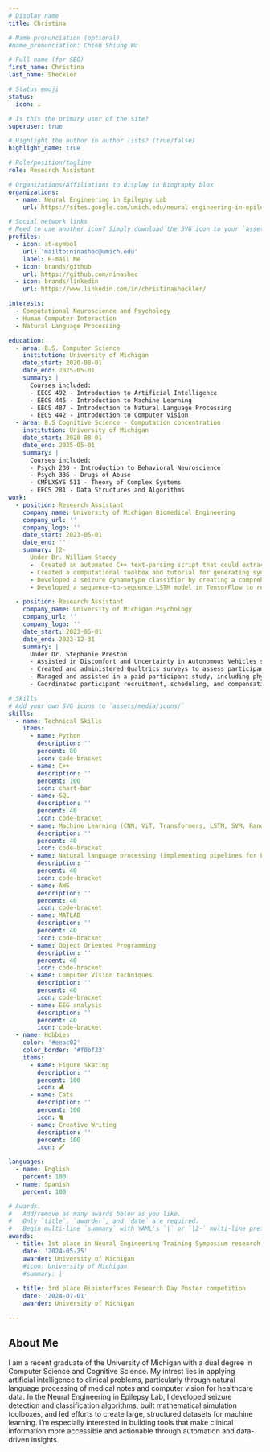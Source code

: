 ```yaml
---
# Display name
title: Christina

# Name pronunciation (optional)
#name_pronunciation: Chien Shiung Wu

# Full name (for SEO)
first_name: Christina
last_name: Sheckler

# Status emoji
status:
  icon: ☕️

# Is this the primary user of the site?
superuser: true

# Highlight the author in author lists? (true/false)
highlight_name: true

# Role/position/tagline
role: Research Assistant

# Organizations/Affiliations to display in Biography blox
organizations:
  - name: Neural Engineering in Epilepsy Lab 
    url: https://sites.google.com/umich.edu/neural-engineering-in-epilepsy/home

# Social network links
# Need to use another icon? Simply download the SVG icon to your `assets/media/icons/` folder.
profiles:
  - icon: at-symbol
    url: 'mailto:ninashec@umich.edu'
    label: E-mail Me
  - icon: brands/github
    url: https://github.com/ninashec
  - icon: brands/linkedin
    url: https://www.linkedin.com/in/christinasheckler/

interests:
  - Computational Neuroscience and Psychology
  - Human Computer Interaction
  - Natural Language Processing

education:
  - area: B.S. Computer Science 
    institution: University of Michigan
    date_start: 2020-08-01
    date_end: 2025-05-01
    summary: |
      Courses included:
      - EECS 492 - Introduction to Artificial Intelligence
      - EECS 445 - Introduction to Machine Learning
      - EECS 487 - Introduction to Natural Language Processing
      - EECS 442 - Introduction to Computer Vision
  - area: B.S Cognitive Science - Computation concentration
    institution: University of Michigan
    date_start: 2020-08-01
    date_end: 2025-05-01
    summary: |
      Courses included:
      - Psych 230 - Introduction to Behavioral Neuroscience
      - Psych 336 - Drugs of Abuse
      - CMPLXSYS 511 - Theory of Complex Systems
      - EECS 281 - Data Structures and Algorithms
work:
  - position: Research Assistant
    company_name: University of Michigan Biomedical Engineering
    company_url: ''
    company_logo: ''
    date_start: 2023-05-01
    date_end: ''
    summary: |2-
      Under Dr. William Stacey
      -  Created an automated C++ text-parsing script that could extract relevant information from EEG comments file (.lay) and convert information to standard format used worldwide (BIDS format)
      - Created a computational toolbox and tutorial for generating synthetic EEG seizure data based on a mathematical model, enabling precise control over seizure onset and offset dynamics for use in developing seizure detection algorithms and training data analysis tools. Writing a manuscript on this work. 
      - Developed a seizure dynamotype classifier by creating a comprehensive preprocessing pipeline for EEG data, including high-pass and low-pass filtering, median filtering, sequence length normalization via cubic spline interpolation, and dimensionality reduction. Implemented data augmentation techniques such as series flipping to enhance model robustness. Applied sequence padding and data normalization to ensure consistent input shapes for neural networks. Constructed an LSTM neural network for classification of EEG signals, incorporating custom loss functions and evaluation metrics such as F1-score. Validated model performance through cross-validation and hyperparameter tuning, achieving improved accuracy on noisy and unbalanced EEG datasets. Created custom LSTM-GradCam to further understand the model classification.
      - Developed a sequence-to-sequence LSTM model in TensorFlow to remove white noise from EEG data. The model was trained on simulated EEG signals with white noise added at varying levels, then denoised to restore the original clean signals. Data preprocessing involved concatenating, reshaping, and padding the time-series data, followed by splitting it into training and testing sets. The model was optimized using mean squared error (MSE) to effectively filter out noise. The trained model demonstrated strong performance in removing white noise from the signals, improving data quality for subsequent analysis.

  - position: Research Assistant
    company_name: University of Michigan Psychology
    company_url: ''
    company_logo: ''
    date_start: 2023-05-01
    date_end: 2023-12-31
    summary: |
      Under Dr. Stephanie Preston
      - Assisted in Discomfort and Uncertainty in Autonomous Vehicles study exploring factors influencing passenger discomfort and trust in Autonomous Vehicles by measuring physiological stress responses and conducting post-ride surveys. 
      - Created and administered Qualtrics surveys to assess participant discomfort before and after riding in               autonomous vehicles.
      - Managed and assisted in a paid participant study, including physiological data collection (saliva samples, biometric monitoring) and analysis of survey responses.
      - Coordinated participant recruitment, scheduling, and compensation through the Prolific platform.

# Skills
# Add your own SVG icons to `assets/media/icons/`
skills:
  - name: Technical Skills
    items:
      - name: Python
        description: ''
        percent: 80
        icon: code-bracket
      - name: C++
        description: ''
        percent: 100
        icon: chart-bar
      - name: SQL
        description: ''
        percent: 40
        icon: code-bracket
      - name: Machine Learning (CNN, ViT, Transformers, LSTM, SVM, Random Forest, Clustering Algorithms, etc.)
        description: ''
        percent: 40
        icon: code-bracket
      - name: Natural language processing (implementing pipelines for LLMs)
        description: ''
        percent: 40
        icon: code-bracket
      - name: AWS
        description: ''
        percent: 40
        icon: code-bracket
      - name: MATLAB
        description: ''
        percent: 40
        icon: code-bracket
      - name: Object Oriented Programming
        description: ''
        percent: 40
        icon: code-bracket
      - name: Computer Vision techniques
        description: ''
        percent: 40
        icon: code-bracket
      - name: EEG analysis
        description: ''
        percent: 40
        icon: code-bracket
  - name: Hobbies
    color: '#eeac02'
    color_border: '#f0bf23'
    items:
      - name: Figure Skating
        description: ''
        percent: 100
        icon: ⛸️
      - name: Cats
        description: ''
        percent: 100
        icon: 🐈 
      - name: Creative Writing
        description: ''
        percent: 100
        icon: 🖊️

languages:
  - name: English
    percent: 100
  - name: Spanish
    percent: 100

# Awards.
#   Add/remove as many awards below as you like.
#   Only `title`, `awarder`, and `date` are required.
#   Begin multi-line `summary` with YAML's `|` or `|2-` multi-line prefix and indent 2 spaces below.
awards:
  - title: 1st place in Neural Engineering Training Symposium research symposium poster competition
    date: '2024-05-25'
    awarder: University of Michigan
    #icon: University of Michigan
    #summary: |
      
  - title: 3rd place Biointerfaces Research Day Poster competition
    date: '2024-07-01'
    awarder: University of Michigan

---
```


## About Me

I am a recent graduate of the University of Michigan with a dual degree in Computer Science and Cognitive Science. My intrest lies in applying artificial intelligence to clinical problems, particularly through natural language processing of medical notes and computer vision for healthcare data. In the Neural Engineering in Epilepsy Lab, I developed seizure detection and classification algorithms, built mathematical simulation toolboxes, and led efforts to create large, structured datasets for machine learning. I’m especially interested in building tools that make clinical information more accessible and actionable through automation and data-driven insights.
